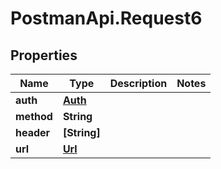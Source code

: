 # PostmanApi.Request6

## Properties

Name | Type | Description | Notes
------------ | ------------- | ------------- | -------------
**auth** | [**Auth**](Auth.md) |  | 
**method** | **String** |  | 
**header** | **[String]** |  | 
**url** | [**Url**](Url.md) |  | 


